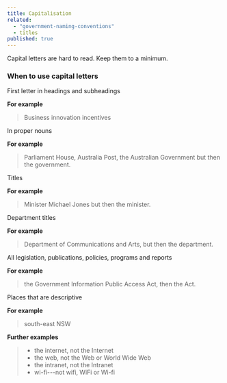 ```yaml
---
title: Capitalisation
related: 
  - "government-naming-conventions"
  - titles
published: true
---
```


Capital letters are hard to read. Keep them to a minimum.

### When to use capital letters

First letter in headings and subheadings

**For example**

> Business innovation incentives

In proper nouns

**For example**

> Parliament House, Australia Post, the Australian Government but then the government.

Titles

**For example**

> Minister Michael Jones but then the minister.

Department titles

**For example**

> Department of Communications and Arts, but then the department.

All legislation, publications, policies, programs and reports

**For example**

> the Government Information Public Access Act, then the Act.

Places that are descriptive 

**For example**

> south-east NSW

**Further examples**

> - the internet, not the Internet
> - the web, not the Web or World Wide Web
> - the intranet, not the Intranet
> - wi-fi---not wifi, WiFi or Wi-fi
